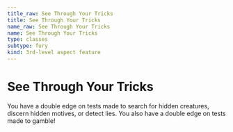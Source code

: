 ```yaml
---
title_raw: See Through Your Tricks
title: See Through Your Tricks
name_raw: See Through Your Tricks
name: See Through Your Tricks
type: classes
subtype: fury
kind: 3rd-level aspect feature
---
```


# See Through Your Tricks

You have a double edge on tests made to search for hidden creatures, discern hidden motives, or detect lies. You also have a double edge on tests made to gamble!

